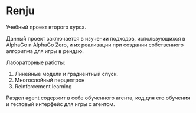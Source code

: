 # Renju

Учебный проект второго курса.

Данный проект заключается в изучении подходов, использующихся в AlphaGo и AlphaGo Zero, и их реализации при создании собственного алгоритма для игры в рендзю.

Лабораторные работы:
  1) Линейные модели и градиентный спуск.
  2) Многослойный перцептрон
  4) Reinforcement learning

Раздел agent содержит в себе обученного агента, код для его обучения и тестовый интерфейс для игры с агентом.
